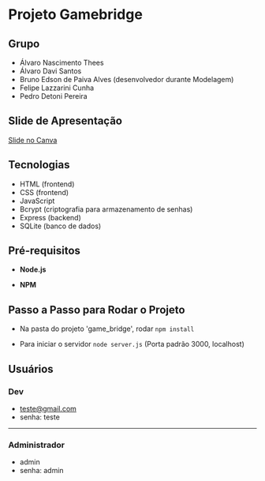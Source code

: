 # Projeto Gamebridge

## Grupo
- Álvaro Nascimento Thees
- Álvaro Davi Santos
- Bruno Edson de Paiva Alves (desenvolvedor durante Modelagem)
- Felipe Lazzarini Cunha
- Pedro Detoni Pereira

## Slide de Apresentação
[Slide no Canva](https://www.canva.com/design/DAGBZPboI5Y/nXd-lFSAIyqFO0eIFB01lw/edit?utm_content=DAGBZPboI5Y&utm_campaign=designshare&utm_medium=link2&utm_source=sharebutton)

## Tecnologias
- HTML (frontend)
- CSS (frontend)
- JavaScript
- Bcrypt (criptografia para armazenamento de senhas)
- Express (backend)
- SQLite (banco de dados)

## Pré-requisitos

- **Node.js**

- **NPM**

## Passo a Passo para Rodar o Projeto

- Na  pasta do projeto 'game_bridge', rodar ```npm install```

- Para iniciar o servidor ```node server.js``` (Porta padrão 3000, localhost)

## Usuários
### Dev
- teste@gmail.com
- senha: teste

---
### Administrador
- admin
- senha: admin

